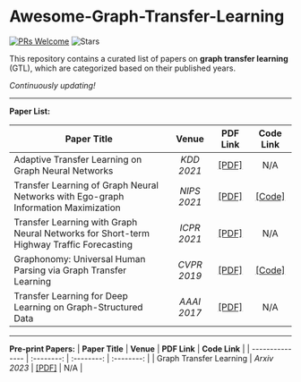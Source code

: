 # Awesome-Graph-Transfer-Learning
[![PRs Welcome](https://img.shields.io/badge/PRs-welcome-yellow.svg)](https://github.com/YuanchenBei/Awesome-Graph-Transfer-Learning) 
![Stars](https://img.shields.io/github/stars/YuanchenBei/Awesome-Graph-Transfer-Learning?color=green) 

This repository contains a curated list of papers on **graph transfer learning** (GTL), which are categorized based on their published years.

*Continuously updating!*

---
**Paper List:**

| **Paper Title** | **Venue** | **PDF Link** | **Code Link** |
| --------------- | :--------: | :--------: | :--------: | 
| Adaptive Transfer Learning on Graph Neural Networks | _KDD 2021_ | [[PDF]](https://dl.acm.org/doi/pdf/10.1145/3447548.3467450) | N/A |
| Transfer Learning of Graph Neural Networks with Ego-graph Information Maximization | _NIPS 2021_ | [[PDF]](https://proceedings.neurips.cc/paper/2021/file/0dd6049f5fa537d41753be6d37859430-Paper.pdf) | [[Code]](https://github.com/GentleZhu/EGI) | 
| Transfer Learning with Graph Neural Networks for Short-term Highway Traffic Forecasting | _ICPR 2021_ | [[PDF]](https://arxiv.org/pdf/2004.08038.pdf) | N/A | 
| Graphonomy: Universal Human Parsing via Graph Transfer Learning | _CVPR 2019_ | [[PDF]](https://openaccess.thecvf.com/content_CVPR_2019/papers/Gong_Graphonomy_Universal_Human_Parsing_via_Graph_Transfer_Learning_CVPR_2019_paper.pdf) | [[Code]](https://github.com/Gaoyiminggithub/Graphonomy) |
| Transfer Learning for Deep Learning on Graph-Structured Data | _AAAI 2017_ |[[PDF]](https://ojs.aaai.org/index.php/AAAI/article/download/10904/10763) | N/A |

---
**Pre-print Papers:**
| **Paper Title** | **Venue** | **PDF Link** | **Code Link** |
| --------------- | :--------: | :--------: | :--------: | 
| Graph Transfer Learning | _Arxiv 2023_ | [[PDF]](https://par.nsf.gov/servlets/purl/10313472) | N/A |


